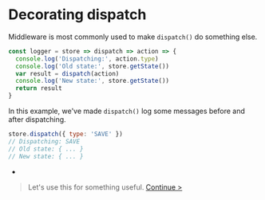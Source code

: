 # Decorating dispatch

Middleware is most commonly used to make `dispatch()` do something else.

```js
const logger = store => dispatch => action => {
  console.log('Dispatching:', action.type)
  console.log('Old state:', store.getState())
  var result = dispatch(action)
  console.log('New state:', store.getState())
  return result
}
```

In this example, we've made `dispatch()` log some messages before and after dispatching.

```js
store.dispatch({ type: 'SAVE' })
// Dispatching: SAVE
// Old state: { ... }
// New state: { ... }
```

-

> Let's use this for something useful. [Continue >](side-effects.md)
